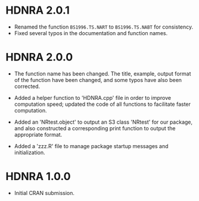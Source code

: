 # HDNRA 2.0.1

* Renamed the function `BS1996.TS.NART` to `BS1996.TS.NABT` for consistency.
* Fixed several typos in the documentation and function names.


# HDNRA 2.0.0

* The function name has been changed. The title, example, output format of the function have been changed, and some typos have also been corrected.

* Added a helper function to 'HDNRA.cpp' file in order to improve computation speed; updated the code of all functions to facilitate faster computation.

* Added an 'NRtest.object' to output an S3 class 'NRtest' for our package, and also constructed a corresponding print function to output the appropriate format.

* Added a 'zzz.R' file to manage package startup messages and initialization.

# HDNRA 1.0.0

* Initial CRAN submission.
